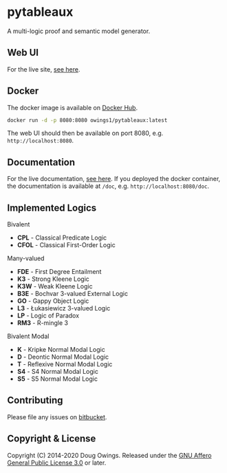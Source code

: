 # pytableaux

A multi-logic proof and semantic model generator.

## Web UI

For the live site, [see here][site].

## Docker

The docker image is available on [Docker Hub][dockerhub].

```bash
docker run -d -p 8080:8080 owings1/pytableaux:latest
```

The web UI should then be available on port 8080, e.g. `http://localhost:8080`.

## Documentation

For the live documentation, [see here][doc]. If you deployed the docker container,
the documentation is available at `/doc`, e.g. `http://localhost:8080/doc`.

## Implemented Logics

Bivalent

- **CPL** - Classical Predicate Logic
- **CFOL** - Classical First-Order Logic

Many-valued

- **FDE** - First Degree Entailment
- **K3** - Strong Kleene Logic
- **K3W** - Weak Kleene Logic
- **B3E** - Bochvar 3-valued External Logic
- **GO** - Gappy Object Logic
- **L3** - Łukasiewicz 3-valued Logic
- **LP** - Logic of Paradox
- **RM3** - R-mingle 3

Bivalent Modal

- **K** - Kripke Normal Modal Logic
- **D** - Deontic Normal Modal Logic
- **T** - Reflexive Normal Modal Logic
- **S4** - S4 Normal Modal Logic
- **S5** - S5 Normal Modal Logic

## Contributing

Please file any issues on [bitbucket][issues].

## Copyright & License

Copyright (C) 2014-2020 Doug Owings. Released under the [GNU Affero General Public License 3.0][license] or later.

[site]: http://logic.dougowings.net
[doc]: http://logic.dougowings.net/doc/
[license]: https://www.gnu.org/licenses/agpl-3.0.en.html
[dockerhub]: https://hub.docker.com/r/owings1/pytableaux/
[issues]: https://bitbucket.org/owings1/pytableaux/issues